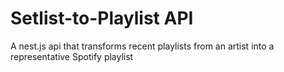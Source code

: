 # Setlist-to-Playlist API

A nest.js api that transforms recent playlists from an artist into a representative Spotify playlist
